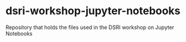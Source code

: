 # dsri-workshop-jupyter-notebooks
Repository that holds the files used in the DSRI workshop on Jupyter Notebooks
